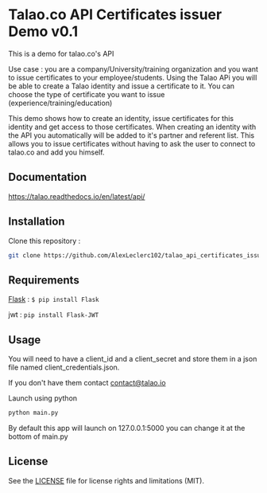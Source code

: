
# Talao.co API Certificates issuer Demo v0.1

This is a demo for talao.co's API

Use case : you are a company/University/training organization and you want to issue certificates to your employee/students. Using the Talao APi you will be able to create a Talao identity and issue a certificate to it. You can choose the type of certificate you want to issue (experience/training/education)

This demo shows how to create an identity, issue certificates for this identity and get access to those certificates. When creating an identity with the API you automatically will be added to it's partner and referent list. This allows you to issue certificates without having to ask the user to connect to talao.co and add you himself.

## Documentation
https://talao.readthedocs.io/en/latest/api/
## Installation

Clone this repository : 

```bash
git clone https://github.com/AlexLeclerc102/talao_api_certificates_issuer.git
```

## Requirements

[Flask](https://flask.palletsprojects.com/en/1.1.x/) : `$ pip install Flask`

jwt : `pip install Flask-JWT`

## Usage

You will need to have a client_id and a client_secret and store them in a json file named client_credentials.json.

If you don't have them contact contact@talao.io

Launch using python

```bash
python main.py
```

By default this app will launch on 127.0.0.1:5000 you can change it at the bottom of main.py

## License

See the [LICENSE](https://github.com/AlexLeclerc102/talao_api_certificates_issuer/blob/master/LICENSE) file for license rights and limitations (MIT).

